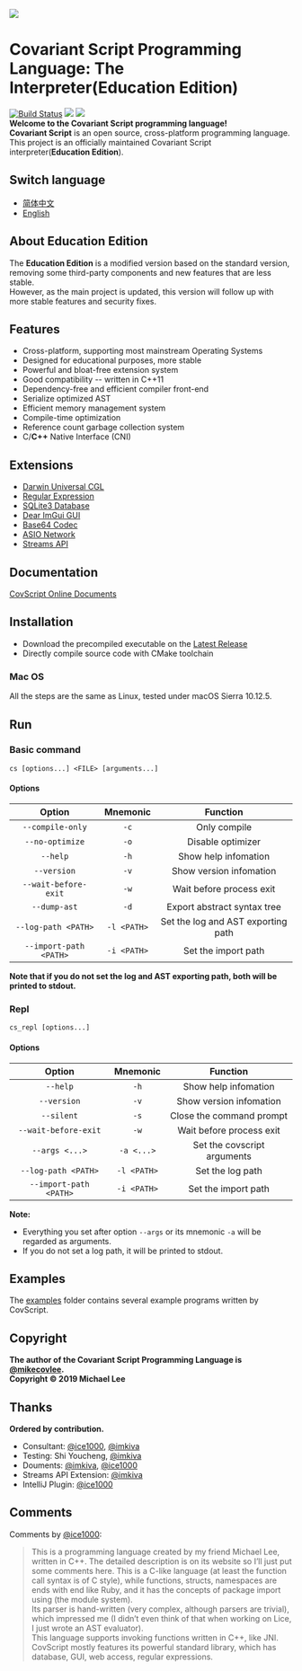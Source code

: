 ![](./icon/covariant_script_wide.png)
# Covariant Script Programming Language: The Interpreter(**Education Edition**) #
[![Build Status](https://travis-ci.org/scu-covariant/covscript.svg?branch=master)](https://travis-ci.org/scu-covariant/covscript)
[![](https://img.shields.io/badge/license-Covariant%20Innovation%20GPL-blue.svg)](./LICENSE)
[![](https://img.shields.io/github/languages/top/scu-covariant/covscript.svg)](http://www.cplusplus.com/)  
**Welcome to the Covariant Script programming language!**  
**Covariant Script** is an open source, cross-platform programming language.  
This project is an officially maintained Covariant Script interpreter(**Education Edition**).
## Switch language ##
- [简体中文](./README.zh_CN.md)
- [English](./README.md)
## About Education Edition ##
The **Education Edition** is a modified version based on the standard version, removing some third-party components and new features that are less stable.  
However, as the main project is updated, this version will follow up with more stable features and security fixes.
## Features ##
+ Cross-platform, supporting most mainstream Operating Systems
+ Designed for educational purposes, more stable
+ Powerful and bloat-free extension system
+ Good compatibility -- written in C++11
+ Dependency-free and efficient compiler front-end
+ Serialize optimized AST
+ Efficient memory management system
+ Compile-time optimization
+ Reference count garbage collection system
+ C/**C++** Native Interface (CNI)
## Extensions ##
+ [Darwin Universal CGL](https://github.com/covscript/covscript-darwin)
+ [Regular Expression](https://github.com/covscript/covscript-regex)
+ [SQLite3 Database](https://github.com/covscript/covscript-sqlite)
+ [Dear ImGui GUI](https://github.com/covscript/covscript-imgui)
+ [Base64 Codec](https://github.com/covscript/covscript-codec)
+ [ASIO Network](https://github.com/covscript/covscript-network)
+ [Streams API](https://github.com/covscript/covscript-streams)
## Documentation ##
[CovScript Online Documents](http://covscript.org/docs/)  
## Installation ##
+ Download the precompiled executable on the [Latest Release](https://github.com/scu-covariant/covscript/releases/latest)
+ Directly compile source code with CMake toolchain
### Mac OS ###
All the steps are the same as Linux, tested under macOS Sierra 10.12.5.
## Run ##
### Basic command ###
`cs [options...] <FILE> [arguments...]`
#### Options ####
Option|Mnemonic|Function
:---:|:---:|:--:
`--compile-only`|`-c`|Only compile
`--no-optimize`|`-o`|Disable optimizer
`--help`|`-h`|Show help infomation
`--version`|`-v`|Show version infomation
`--wait-before-exit`|`-w`|Wait before process exit
`--dump-ast`|`-d`|Export abstract syntax tree
`--log-path <PATH>`|`-l <PATH>` |Set the log and AST exporting path
`--import-path <PATH>`|`-i <PATH>`|Set the import path

**Note that if you do not set the log and AST exporting path, both will be printed to stdout.**
### Repl ###
`cs_repl [options...]`
#### Options ####
Option|Mnemonic|Function
:---:|:---:|:--:
`--help`|`-h`|Show help infomation
`--version`|`-v`|Show version infomation
`--silent`|`-s`|Close the command prompt
`--wait-before-exit`|`-w`|Wait before process exit
`--args <...>`|`-a <...>`|Set the covscript arguments
`--log-path <PATH>`|`-l <PATH>`|Set the log path
`--import-path <PATH>`|`-i <PATH>`|Set the import path

**Note:**
- Everything you set after option `--args` or its mnemonic `-a` will be regarded as arguments.
- If you do not set a log path, it will be printed to stdout.
## Examples ##
The [examples](./examples) folder contains several example programs written by CovScript.
## Copyright ##
**The author of the Covariant Script Programming Language is [@mikecovlee](https://github.com/mikecovlee/).**  
**Copyright © 2019 Michael Lee**
## Thanks ##
**Ordered by contribution.**  
+ Consultant: [@ice1000](https://github.com/ice1000/), [@imkiva](https://github.com/imkiva/)
+ Testing: Shi Youcheng, [@imkiva](https://github.com/imkiva/)
+ Douments: [@imkiva](https://github.com/imkiva/), [@ice1000](https://github.com/ice1000/)
+ Streams API Extension: [@imkiva](https://github.com/imkiva/)
+ IntelliJ Plugin: [@ice1000](https://github.com/ice1000/)
## Comments ##
Comments by [@ice1000](https://github.com/ice1000/):
> This is a programming language created by my friend Michael Lee, written in C++. The detailed description is on its website so I’ll just put some comments here. This is a C-like language (at least the function call syntax is of C style), while functions, structs, namespaces are ends with end like Ruby, and it has the concepts of package import using (the module system).  
Its parser is hand-written (very complex, although parsers are trivial), which impressed me (I didn’t even think of that when working on Lice, I just wrote an AST evaluator).  
This language supports invoking functions written in C++, like JNI.  
CovScript mostly features its powerful standard library, which has database, GUI, web access, regular expressions.